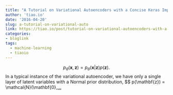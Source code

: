 ```yaml
---
title: "A Tutorial on Variational Autoencoders with a Concise Keras Implementation"
author: 'tiao.io'
date: '2016-04-20'
slug: a-tutorial-on-variational-auto
link: https://tiao.io/post/tutorial-on-variational-autoencoders-with-a-concise-keras-implementation/
categories:
- bloglink
tags:
  - machine-learning
  - tiaoio
---
```


$$ p_{\theta}(\mathbf{x}, \mathbf{z}) = p_{\theta}(\mathbf{x} | \mathbf{z}) p(\mathbf{z}). $$ In a typical instance of the variational autoencoder, we have only a single layer of latent variables with a Normal prior distribution, $$ p(\mathbf{z}) = \mathcal{N}(\mathbf{0},[... <i class="fas fa-external-link-alt"></i>](https://tiao.io/post/tutorial-on-variational-autoencoders-with-a-concise-keras-implementation/)

